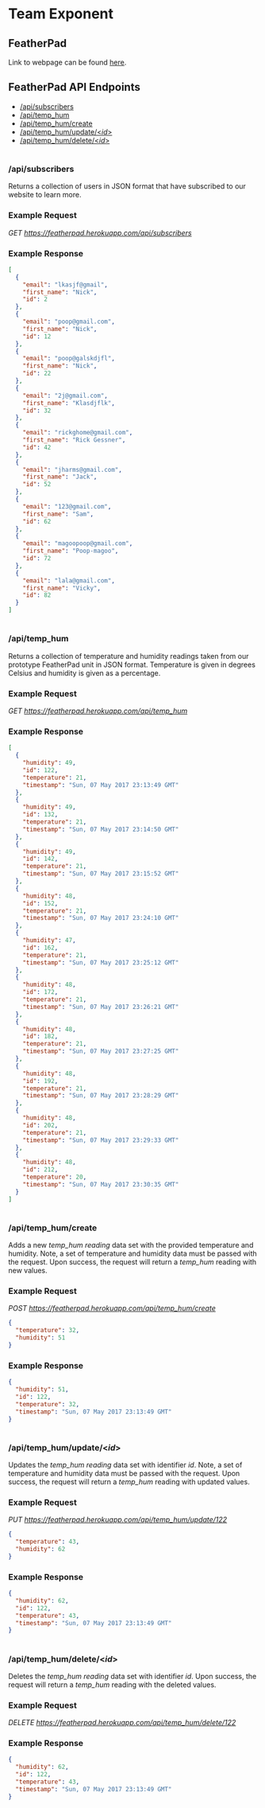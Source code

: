 # Team Exponent

## FeatherPad
Link to webpage can be found [here](https://featherpad.herokuapp.com/).

## FeatherPad API Endpoints

+ [/api/subscribers](https://github.com/nmcdonaldd/team-exponent-landing-page#apisubscribers)
+ [/api/temp_hum](https://github.com/nmcdonaldd/team-exponent-landing-page#apitemp_hum)
+ [/api/temp_hum/create](https://github.com/nmcdonaldd/team-exponent-landing-page#apitemp_humcreate)
+ [/api/temp_hum/update/<_id_>](https://github.com/nmcdonaldd/team-exponent-landing-page#apitemp_humupdateid)
+ [/api/temp_hum/delete/<_id_>](https://github.com/nmcdonaldd/team-exponent-landing-page#apitemp_humdeleteid)

#
### /api/subscribers
Returns a collection of users in JSON format that have subscribed to our website to learn more.

### Example Request
*GET https://featherpad.herokuapp.com/api/subscribers*

### Example Response
```json
[
  {
    "email": "lkasjf@gmail",
    "first_name": "Nick",
    "id": 2
  },
  {
    "email": "poop@gmail.com",
    "first_name": "Nick",
    "id": 12
  },
  {
    "email": "poop@galskdjfl",
    "first_name": "Nick",
    "id": 22
  },
  {
    "email": "2j@gmail.com",
    "first_name": "Klasdjflk",
    "id": 32
  },
  {
    "email": "rickghome@gmail.com",
    "first_name": "Rick Gessner",
    "id": 42
  },
  {
    "email": "jharms@gmail.com",
    "first_name": "Jack",
    "id": 52
  },
  {
    "email": "123@gmail.com",
    "first_name": "Sam",
    "id": 62
  },
  {
    "email": "magoopoop@gmail.com",
    "first_name": "Poop-magoo",
    "id": 72
  },
  {
    "email": "lala@gmail.com",
    "first_name": "Vicky",
    "id": 82
  }
]
```

#
### /api/temp_hum
Returns a collection of temperature and humidity readings taken from our prototype FeatherPad unit in JSON format. Temperature is given in degrees Celsius and humidity is given as a percentage.

### Example Request
*GET https://featherpad.herokuapp.com/api/temp_hum*

### Example Response
```json
[
  {
    "humidity": 49,
    "id": 122,
    "temperature": 21,
    "timestamp": "Sun, 07 May 2017 23:13:49 GMT"
  },
  {
    "humidity": 49,
    "id": 132,
    "temperature": 21,
    "timestamp": "Sun, 07 May 2017 23:14:50 GMT"
  },
  {
    "humidity": 49,
    "id": 142,
    "temperature": 21,
    "timestamp": "Sun, 07 May 2017 23:15:52 GMT"
  },
  {
    "humidity": 48,
    "id": 152,
    "temperature": 21,
    "timestamp": "Sun, 07 May 2017 23:24:10 GMT"
  },
  {
    "humidity": 47,
    "id": 162,
    "temperature": 21,
    "timestamp": "Sun, 07 May 2017 23:25:12 GMT"
  },
  {
    "humidity": 48,
    "id": 172,
    "temperature": 21,
    "timestamp": "Sun, 07 May 2017 23:26:21 GMT"
  },
  {
    "humidity": 48,
    "id": 182,
    "temperature": 21,
    "timestamp": "Sun, 07 May 2017 23:27:25 GMT"
  },
  {
    "humidity": 48,
    "id": 192,
    "temperature": 21,
    "timestamp": "Sun, 07 May 2017 23:28:29 GMT"
  },
  {
    "humidity": 48,
    "id": 202,
    "temperature": 21,
    "timestamp": "Sun, 07 May 2017 23:29:33 GMT"
  },
  {
    "humidity": 48,
    "id": 212,
    "temperature": 20,
    "timestamp": "Sun, 07 May 2017 23:30:35 GMT"
  }
]
```

#
### /api/temp_hum/create
Adds a new *temp_hum reading* data set with the provided temperature and humidity. Note, a set of temperature and humidity data must be passed with the request. Upon success, the request will return a _temp_hum_ reading with new values.

### Example Request
*POST https://featherpad.herokuapp.com/api/temp_hum/create*
```json
{
  "temperature": 32,
  "humidity": 51
}
```

### Example Response
```json
{
  "humidity": 51,
  "id": 122,
  "temperature": 32,
  "timestamp": "Sun, 07 May 2017 23:13:49 GMT"
}
```

#
### /api/temp_hum/update/<_id_>
Updates the *temp_hum reading* data set with identifier _id_. Note, a set of temperature and humidity data must be passed with the request. Upon success, the request will return a _temp_hum_ reading with updated values.

### Example Request
*PUT https://featherpad.herokuapp.com/api/temp_hum/update/122*
```json
{
  "temperature": 43,
  "humidity": 62
}
```

### Example Response
```json
{
  "humidity": 62,
  "id": 122,
  "temperature": 43,
  "timestamp": "Sun, 07 May 2017 23:13:49 GMT"
}
```

#
### /api/temp_hum/delete/<_id_>
Deletes the *temp_hum reading* data set with identifier _id_. Upon success, the request will return a _temp_hum_ reading with the deleted values.

### Example Request
*DELETE https://featherpad.herokuapp.com/api/temp_hum/delete/122*

### Example Response
```json
{
  "humidity": 62,
  "id": 122,
  "temperature": 43,
  "timestamp": "Sun, 07 May 2017 23:13:49 GMT"
}
```
